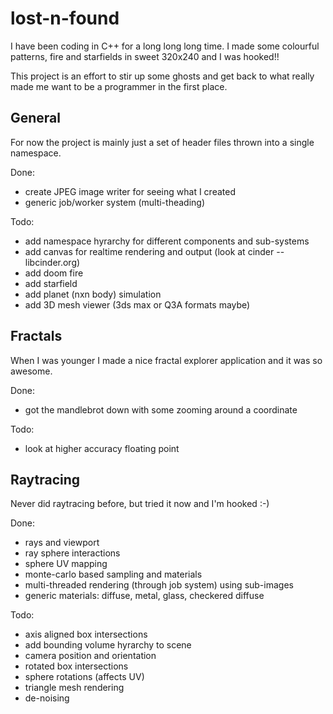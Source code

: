 # lost-n-found
I have been coding in C++ for a long long long time.  I made some colourful patterns, fire and starfields in sweet 320x240 and I was hooked!!

This project is an effort to stir up some ghosts and get back to what really made me want to be a programmer in the first place.

## General
For now the project is mainly just a set of header files thrown into a single namespace.

Done:
- create JPEG image writer for seeing what I created
- generic job/worker system (multi-theading)

Todo:
- add namespace hyrarchy for different components and sub-systems
- add canvas for realtime rendering and output (look at cinder -- libcinder.org)
- add doom fire
- add starfield
- add planet (nxn body) simulation
- add 3D mesh viewer (3ds max or Q3A formats maybe)

## Fractals
When I was younger I made a nice fractal explorer application and it was so awesome.

Done:
- got the mandlebrot down with some zooming around a coordinate

Todo:
- look at higher accuracy floating point

## Raytracing
Never did raytracing before, but tried it now and I'm hooked :-)

Done:
- rays and viewport
- ray sphere interactions
- sphere UV mapping
- monte-carlo based sampling and materials
- multi-threaded rendering (through job system) using sub-images
- generic materials: diffuse, metal, glass, checkered diffuse

Todo:
- axis aligned box intersections
- add bounding volume hyrarchy to scene
- camera position and orientation
- rotated box intersections
- sphere rotations (affects UV)
- triangle mesh rendering
- de-noising




